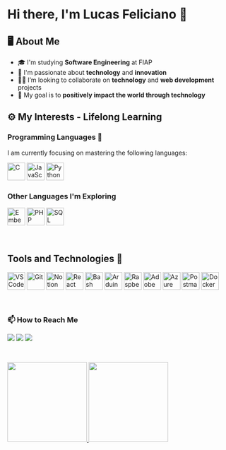 # Hi there, I'm Lucas Feliciano 👋

## 🖥️ About Me
- 🎓 I'm studying **Software Engineering** at FIAP
- 💼 I'm passionate about **technology** and **innovation**
- 👨‍💻 I’m looking to collaborate on **technology** and **web development** projects
- 🚀 My goal is to **positively impact the world through technology**

## ⚙️ My Interests - Lifelong Learning

### Programming Languages 🔧
I am currently focusing on mastering the following languages:
<div style="display: inline-block;">
  <img src="https://cdn.jsdelivr.net/gh/devicons/devicon@latest/icons/c/c-original.svg" height="40" width="40" alt="C"/>
  <img src="https://cdn.jsdelivr.net/gh/devicons/devicon@latest/icons/javascript/javascript-original.svg" height="40" width="40" alt="JavaScript"/>
  <img src="https://cdn.jsdelivr.net/gh/devicons/devicon@latest/icons/python/python-original.svg" height="40" width="40" alt="Python"/>
</div>

### Other Languages I'm Exploring
<div style="display: inline-block;">
  <img src="https://cdn.jsdelivr.net/gh/devicons/devicon@latest/icons/embeddedc/embeddedc-original.svg" height="40" width="40" alt="Embedded C"/>
  <img src="https://cdn.jsdelivr.net/gh/devicons/devicon@latest/icons/php/php-original.svg" height="40" width="40" alt="PHP"/>
  <img src="https://cdn.jsdelivr.net/gh/devicons/devicon@latest/icons/azuresqldatabase/azuresqldatabase-original.svg" height="40" width="40" alt="SQL"/>
</div>

&nbsp;

## Tools and Technologies 🧰
<div style="display: inline-block;">
  <img src="https://cdn.jsdelivr.net/gh/devicons/devicon@latest/icons/vscode/vscode-original.svg" height="40" width="40" alt="VSCode"/>
  <img src="https://cdn.jsdelivr.net/gh/devicons/devicon@latest/icons/git/git-original.svg" height="40" width="40" alt="Git"/>
  <img src="https://cdn.jsdelivr.net/gh/devicons/devicon@latest/icons/notion/notion-original.svg" height="40" width="40" alt="Notion"/>
  <img src="https://cdn.jsdelivr.net/gh/devicons/devicon@latest/icons/react/react-original.svg" height="40" width="40" alt="React"/>
  <img src="https://cdn.jsdelivr.net/gh/devicons/devicon@latest/icons/bash/bash-original.svg" height="40" width="40" alt="Bash"/>
  <img src="https://cdn.jsdelivr.net/gh/devicons/devicon@latest/icons/arduino/arduino-original.svg" height="40" width="40" alt="Arduino"/>
  <img src="https://cdn.jsdelivr.net/gh/devicons/devicon@latest/icons/raspberrypi/raspberrypi-original.svg" height="40" width="40" alt="Raspberry Pi"/>
  <img src="https://cdn.jsdelivr.net/gh/devicons/devicon@latest/icons/xd/xd-original.svg" height="40" width="40" alt="Adobe XD"/>
  <img src="https://cdn.jsdelivr.net/gh/devicons/devicon@latest/icons/azure/azure-original.svg" height="40" width="40" alt="Azure"/>
  <img src="https://cdn.jsdelivr.net/gh/devicons/devicon@latest/icons/postman/postman-original.svg" height="40" width="40" alt="Postman"/>
  <img src="https://cdn.jsdelivr.net/gh/devicons/devicon@latest/icons/docker/docker-original.svg" height="40" width="40" alt="Docker"/>
</div>

&nbsp;

### 📫 How to Reach Me
<div>
  <a href="https://music.youtube.com/channel/UCfK1n53Tq9pkhQJdpSblkbQ?si=UpnUZ1wYLlJWQWyf" target="_blank"><img loading="lazy" src="https://img.shields.io/badge/YouTube-FF0000?style=for-the-badge&logo=youtube&logoColor=white" target="_blank"></a>
  <a href = "mailto:lucas.for.study.42@gmail.com"><img loading="lazy" src="https://img.shields.io/badge/Gmail-D14836?style=for-the-badge&logo=gmail&logoColor=white" target="_blank"></a>
  <a href="https://www.linkedin.com/in/lucas-feliciano-software/" target="_blank"><img loading="lazy" src="https://img.shields.io/badge/-LinkedIn-%230077B5?style=for-the-badge&logo=linkedin&logoColor=white" target="_blank"></a>   
</div>

&nbsp;

<div>
  <a href="https://github.com/Felici4no">
    <img loading="lazy" height="180em" src="https://github-readme-stats.vercel.app/api/top-langs/?username=Felici4no&layout=compact&langs_count=7&theme=dracula"/>
    <img loading="lazy" height="180em" src="https://github-readme-stats.vercel.app/api?username=Felici4no&show_icons=true&theme=dracula&include_all_commits=true&count_private=true"/>
  </a>
</div>
